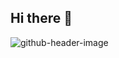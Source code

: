 ## Hi there 👋

<!--
**Badis-Wachani/Badis-Wachani** is a ✨ _special_ ✨ repository because its `README.md` (this file) appears on your GitHub profile.

Here are some ideas to get you started:

- 🔭 I’m currently working on ...
- 🌱 I’m currently learning ...
- 👯 I’m looking to collaborate on ...
- 🤔 I’m looking for help with ...
- 💬 Ask me about ...
- 📫 How to reach me: ...!

- 😄 Pronouns: ...
- ⚡ Fun fact: ...
-->
![github-header-image](https://github.com/user-attachments/assets/59e5d9e7-40d9-437a-be76-a8a9f2c9a66c)
